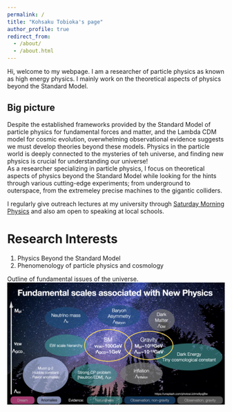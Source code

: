 ```yaml
---
permalink: /
title: "Kohsaku Tobioka's page"
author_profile: true
redirect_from: 
  - /about/
  - /about.html
---
```


Hi, welcome to my webpage. I am a researcher of particle physics as known as high energy physics. I mainly work on the theoretical aspects of physics beyond the Standard Model. 

Big picture 
------
Despite the established frameworks provided by the Standard Model of particle physics for fundamental forces and matter, and the Lambda CDM model for cosmic evolution, overwhelming observational evidence suggests we must develop theories beyond these models. Physics in the particle world is deeply connected to the mysteries of teh universe, and finding new physics is crucial for understanding our universe!  
As a researcher specializing in particle physics, I  focus on theoretical aspects of physics beyond the Standard Model while looking for the hints through various cutting-edge experiments; from underground to outerspace, from the extremeley precise machines to the gigantic colliders.
 

I regularly give outreach lectures at my university through [Saturday Morning Physics](https://physics.fsu.edu/saturday-morning-physics) and also am open to speaking at local schools.

Research Interests
======
1. Physics Beyond the Standard Model
2. Phenomenology of particle physics and cosmology



Outline of fundamental issues of the universe. 
![Editing a markdown file for a talk](/images/fundamental_scales.png)

